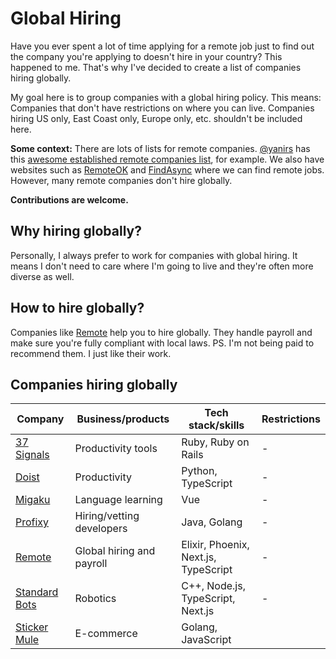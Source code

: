 # Global Hiring

Have you ever spent a lot of time applying for a remote job just to find out the company you're applying to doesn't hire in your country?
This happened to me. That's why I've decided to create a list of companies hiring globally.

My goal here is to group companies with a global hiring policy. This means: Companies that don't have restrictions on where you can live.
Companies hiring US only, East Coast only, Europe only, etc. shouldn't be included here.

**Some context:** There are lots of lists for remote companies. [@yanirs](https://github.com/yanirs) has this [awesome established remote companies list](https://github.com/yanirs/established-remote), for example. We also have websites such as [RemoteOK](https://remoteok.com/) and [FindAsync](https://www.findasync.com/) where we can find remote jobs. However, many remote companies don't hire globally.

**Contributions are welcome.**

## Why hiring globally?

Personally, I always prefer to work for companies with global hiring. It means I don't need to care where I'm going to live and they're often more diverse as well.

## How to hire globally?

Companies like [Remote](https://remote.com/) help you to hire globally. They handle payroll and make sure you're fully compliant with local laws.
PS. I'm not being paid to recommend them. I just like their work.

## Companies hiring globally

| Company                                      | Business/products         | Tech stack/skills                    | Restrictions |
| -------------------------------------------- | ------------------------- | ------------------------------------ | ------------ |
| [37 Signals](https://37signals.com/)         | Productivity tools        | Ruby, Ruby on Rails                  | -            |
| [Doist](https://doist.com/)                  | Productivity              | Python, TypeScript                   | -            |
| [Migaku](https://www.migaku.io/)             | Language learning         | Vue                                  | -            |
| [Profixy](https://proxify.io/)               | Hiring/vetting developers | Java, Golang                         | -            |
| [Remote](https://remote.com/)                | Global hiring and payroll | Elixir, Phoenix, Next.js, TypeScript | -            |
| [Standard Bots](https://standardbots.com/)   | Robotics                  | C++, Node.js, TypeScript, Next.js    | -            |
| [Sticker Mule](https://www.stickermule.com/) | E-commerce                | Golang, JavaScript                   |              |
